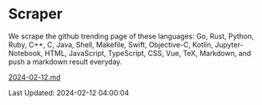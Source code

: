 # Scraper

We scrape the github trending page of these languages: Go, Rust, Python, Ruby, C++, C, Java, Shell, Makefile, Swift, Objective-C, Kotlin, Jupyter-Notebook, HTML, JavaScript, TypeScript, CSS, Vue, TeX, Markdown, and push a markdown result everyday.

[2024-02-12.md](https://github.com/yangwenmai/github-trending-backup/blob/master/2024-02-12.md)

Last Updated: 2024-02-12 04:00:04